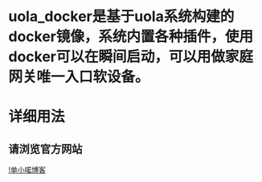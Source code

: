# uola_docker是基于uola系统构建的docker镜像，系统内置各种插件，使用docker可以在瞬间启动，可以用做家庭网关唯一入口软设备。

# 详细用法
## 请浏览官方网站
[!单小喏博客](https://www.danxiaonuo.me/uola_docker/)
